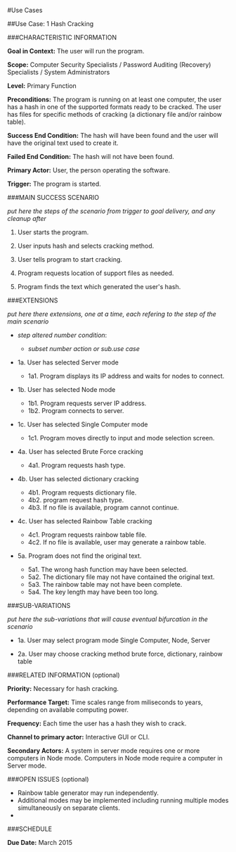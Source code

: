 #Use Cases

##Use Case: 1 Hash Cracking

###CHARACTERISTIC INFORMATION

**Goal in Context:** The user will run the program.

**Scope:** Computer Security Specialists / Password Auditing (Recovery) Specialists / System Administrators

**Level:** Primary Function

**Preconditions:** The program is running on at least one computer, the user has a hash in one of the supported formats ready to be cracked. The user has files for specific methods of cracking (a dictionary file and/or rainbow table).

**Success End Condition:** The hash will have been found and the user will have the original text used to create it.

**Failed End Condition:** The hash will not have been found.

**Primary Actor:** User, the person operating the software.

**Trigger:** The program is started.

###MAIN SUCCESS SCENARIO

*put here the steps of the scenario from trigger to goal delivery, and any cleanup after*

1. User starts the program.

2. User inputs hash and selects cracking method.

3. User tells program to start cracking.

4. Program requests location of support files as needed.

5. Program finds the text which generated the user's hash.

###EXTENSIONS

*put here there extensions, one at a time, each refering to the step of the main scenario*

* *step altered number* *condition*:

  + *subset number* *action or sub.use case*
  
* 1a. User has selected Server mode
  + 1a1. Program displays its IP address and waits for nodes to connect.
* 1b. User has selected Node mode
  + 1b1. Program requests server IP address. 
  + 1b2. Program connects to server.
* 1c. User has selected Single Computer mode
  + 1c1. Program moves directly to input and mode selection screen.

* 4a. User has selected Brute Force cracking
  + 4a1. Program requests hash type.
* 4b. User has selected dictionary cracking
  + 4b1. Program requests dictionary file.
  + 4b2. program request hash type.
  + 4b3. If no file is available, program cannot continue.
* 4c. User has selected Rainbow Table cracking
  + 4c1. Program requests rainbow table file.
  + 4c2. If no file is available, user may generate a rainbow table.
* 5a. Program does not find the original text.
  + 5a1. The wrong hash function may have been selected.
  + 5a2. The dictionary file may not have contained the original text.
  + 5a3. The rainbow table may not have been complete.
  + 5a4. The key length may have been too long.
  
###SUB-VARIATIONS

*put here the sub-variations that will cause eventual bifurcation in the scenario*


* 1a. User may select program mode
Single Computer, 
Node, 
Server


* 2a. User may choose cracking method
brute force, 
dictionary, 
rainbow table

 


###RELATED INFORMATION (optional)

**Priority:** Necessary for hash cracking.

**Performance Target:** Time scales range from miliseconds to years, depending on available computing power.

**Frequency:** Each time the user has a hash they wish to crack.

**Channel to primary actor:** Interactive GUI or CLI.

**Secondary Actors:** A system in server mode requires one or more computers in Node mode. Computers in Node mode require a computer in Server mode.

###OPEN ISSUES (optional)
* Rainbow table generator may run independently.
* Additional modes may be implemented including running multiple modes simultaneously on separate clients.
* 
###SCHEDULE

**Due Date:** March 2015